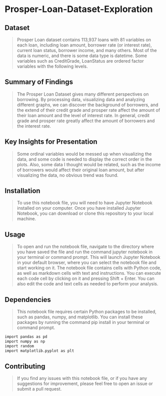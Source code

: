 # Prosper-Loan-Dataset-Exploration
## Dataset

> Prosper Loan dataset contains 113,937 loans with 81 variables on each loan, including loan amount, borrower rate (or interest rate), current loan status, borrower income, and many others. Most of the data is numeric, and there is some data type is datetime. Some variables such as CreditGrade, LoanStatus are ordered factor variables with the following levels.

## Summary of Findings

> The Prosper Loan Dataset gives many different perspectives on borrowing. By processing data, visualizing data and analyzing different graphs, we can discover the background of borrowers, and the extend of their credit grade and prosper rate affect the amount of their loan amount and the level of interest rate. In general, credit grade and prosper rate greatly affect the amount of borrowers and the interest rate.

## Key Insights for Presentation

> Some ordinal variables would be messed up when visualizing the data, and some code is needed to display the correct order in the plots. Also, some data I thought would be related, such as the income of borrowers would affect their original loan amount, but after visualizing the data, no obvious trend was found.

## Installation
> To use this notebook file, you will need to have Jupyter Notebook installed on your computer. Once you have installed Jupyter Notebook, you can download or clone this repository to your local machine.


## Usage

> To open and run the notebook file, navigate to the directory where you have saved the file and run the command jupyter notebook in your terminal or command prompt. This will launch Jupyter Notebook in your default browser, where you can select the notebook file and start working on it.
> The notebook file contains cells with Python code, as well as markdown cells with text and instructions. You can execute each code cell by clicking on it and pressing Shift + Enter. You can also edit the code and text cells as needed to perform your analysis.

## Dependencies

> This notebook file requires certain Python packages to be installed, such as pandas, numpy, and matplotlib. You can install these packages by running the command pip install <package-name> in your terminal or command prompt.
  ```bash
  import pandas as pd
  import numpy as np
  import random
  import matplotlib.pyplot as plt
  ```
## Contributing

> If you find any issues with this notebook file, or if you have any suggestions for improvement, please feel free to open an issue or submit a pull request.
